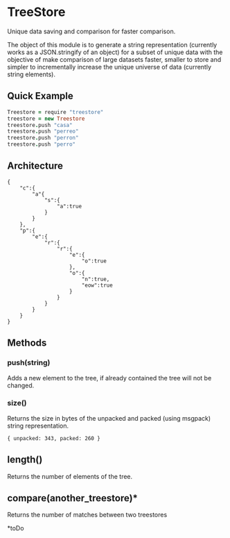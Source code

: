 # TreeStore
Unique data saving and comparison for faster comparison.

The object of this module is to generate a string representation (currently works as a JSON.stringify of an object)
for a subset of unique data with the objective of make comparison of large datasets faster, smaller to store and simpler
to incrementally increase the unique universe of data (currently string elements).

## Quick Example
```coffeescript
Treestore = require "treestore"
treestore = new Treestore
treestore.push "casa"
treestore.push "perreo"
treestore.push "perron"
treestore.push "perro"
```


## Architecture

```
{
	"c":{
		"a"{
			"s":{
				"a":true
			}
		}
	},
	"p":{
		"e":{
			"r":{
				"r":{
					"e":{
						"o":true
					},
					"o":{
						"n":true,
						"eow":true
					}
				}
			}
		}
	}
}
```

## Methods 

### push(string)

Adds a new element to the tree, if already contained the tree will not be changed.

### size()

Returns the size in bytes of the unpacked and packed (using msgpack) string representation.

```{ unpacked: 343, packed: 260 }```

## length()

Returns the number of elements of the tree.

## compare(another_treestore)*

Returns the number of matches between two treestores

*toDo
